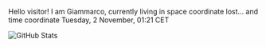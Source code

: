 Hello visitor! I am Giammarco, currently living in space coordinate lost... and time coordinate Tuesday, 2 November, 01:21 CET

![GitHub Stats](https://github-readme-stats.vercel.app/api?username=grcasanova)
